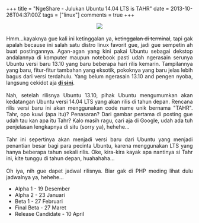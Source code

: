 +++
title = "NgeShare - Julukan Ubuntu 14.04 LTS is TAHR"
date = 2013-10-26T04:37:00Z
tags = ["linux"]
comments = true
+++

<center><img border="0" data-original-height="600" data-original-width="1200" src="https://3.bp.blogspot.com/-8-E4wlwzpRE/XF3y9H2bvYI/AAAAAAAATHo/RMewvXcrlUY4-ZVFBMA06BhmrHuO2O2DQCLcBGAs/s1600/ubuntu1404.png" /></center><br />
<div style="text-align: justify;">Hmm...kayaknya gue kali ini ketinggalan ya, <strike>ketinggalan di terminal</strike>, tapi gak apalah because ini salah satu distro linux favorit gue, jadi gue sempetin ah buat postingannya. Agan-agan yang kini pakai Ubuntu sebagai dekstop andalannya di komputer maupun notebook pasti udah ngerasain serunya Ubuntu versi baru 13.10 yang baru beberapa hari rilis kemarin. Tampilannya yang baru, fitur-fitur tambahan yang eksotik, pokoknya yang baru jelas lebih bagus dari versi terdahulu. Yang belum ngerasain 13.10 and pengen nyoba, langsung cekidot aja <a href="http://releases.ubuntu.com/saucy/"><b>di sini</b></a>.</span><br /><br />
Nah, setelah rilisnya Ubuntu 13.10, pihak Ubuntu mengumumkan akan kedatangan Ubuntu versi 14.04 LTS yang akan rilis di tahun depan. Rencana rilis versi baru ini akan menggunakan code name unik bernama "TAHR". Tahr, opo kuwi (apa itu)? Penasaran? Dari gambar pertama di posting gue udah tau kan apa itu Tahr? Kalo masih ragu, cari aja di Google, udah ada tuh penjelasan lengkapnya di situ (sorry ya), hehehe...<br /><br />
Tahr ini sepertinya akan menjadi versi baru dari Ubuntu yang menjadi penantian besar bagi para pecinta Ubuntu, karena menggunakan LTS yang hanya beberapa tahun sekali rilis. Oke, kira-kira kayak apa nantinya si Tahr ini, kite tunggu di tahun depan, huahahaha...<br /><br />
Oh iya, nih gue dapet jadwal rilisnya. Biar gak di PHP meding lihat dulu jadwalnya ya, hehehe...<br />
<ul style="text-align: left;"><li>Alpha 1 - 19 Desember</li><li>Alpha 2 - 23 Januari</li><li>Beta 1 - 27 Februari</li><li>Final Beta - 27 Maret</li><li>Release Candidate - 10 April</li></ul></div>
